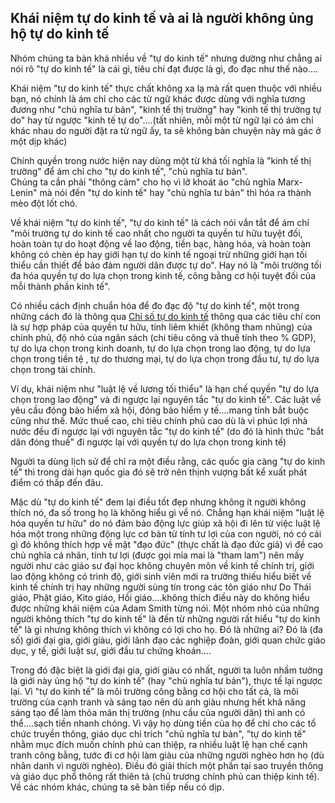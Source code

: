 ## Khái niệm tự do kinh tế và ai là người không ủng hộ tự do kinh tế

Nhóm chúng ta bàn khá nhiều về "tự do kinh tế" nhưng dường như chẳng ai nói rõ "tự do kinh tế" là cái gì, tiêu chí đạt được là gì, đo 
đạc như thế nào....

Khái niệm "tự do kinh tế" thực chất không xa lạ mà rất quen thuộc với nhiều bạn, nó chính là ám chỉ cho các từ ngữ khác được dùng với 
nghĩa tương đương như "chủ nghĩa tư bản", "kinh tế thị trường" hay "kinh tế thị trường tự do" hay từ ngược "kinh tế tự do"....(tất 
nhiên, mỗi một từ ngữ lại có ám chỉ khác nhau do người đặt ra từ ngữ ấy, ta sẽ không bàn chuyện này mà gác ở một dịp khác)

Chính quyền trong nước hiện nay dùng một từ khá tối nghĩa là "kinh tế thị trường" để ám chỉ cho "tự do kinh tế", "chủ nghĩa tư bản".     
Chúng ta cần phải "thông cảm" cho họ vì lỡ khoát áo "chủ nghĩa Marx-Lenin" mà nói đến "tự do kinh tế" hay "chủ nghĩa tư bản" thì hóa ra 
thành mèo đột lốt chó.

Về khái niệm "tự do kinh tế", "tự do kinh tế" là cách nói vắn tắt để ám chỉ "môi trường tự do kinh tế cao nhất cho người ta quyền tư hữu 
tuyệt đối, hoàn toàn tự do hoạt động về lao động, tiền bạc, hàng hóa, và hoàn toàn không có chèn ép hay giới hạn tự do kinh tế ngoại trừ 
những giới hạn tối thiểu cần thiết để bảo đảm người dân được tự do". Hay nó là "môi trường tối đa hóa quyền tự do lựa chọn trong kinh 
tế, công bằng cơ hội tuyệt đối của mỗi thành phần kinh tế".

Có nhiều cách định chuẩn hóa để đo đạc độ "tự do kinh tế", một trong những cách đó là thông qua 
[Chỉ số tự do kinh tế](http://www.heritage.org/index/ranking)
thông qua các tiêu chí con là sự hợp pháp của quyền tư hữu, tính liêm khiết (không tham 
nhũng) của chính phủ, độ nhỏ của ngân sách (chi tiêu công và thuế tính theo % GDP), tự do lựa chọn trong kinh doanh, tự do lựa chọn 
trong lao động, tự do lựa chọn trong tiền tệ , tự do thương mại, tự do lựa chọn trong đầu tư, tự do lựa chọn trong tài chính.

Ví dụ, khái niệm như "luật lệ về lương tối thiểu" là hạn chế quyền "tự do lựa chọn trong lao động" và đi ngược lại nguyên tắc "tự do 
kinh tế". Các luật về yêu cầu đóng bảo hiểm xã hội, đóng bảo hiểm y tế....mang tính bắt buộc cũng như thế. Mức thuế cao, chi tiêu chính 
phủ cao dù là vì phúc lợi nhà nước đều đi ngược lại với nguyên tắc "tự do kinh tế" (do đó là hình thức "bắt dân đóng thuế" đi ngược lại 
với quyền tự do lựa chọn trong kinh tế)

Người ta dùng lịch sử để chỉ ra một điều rằng, các quốc gia càng "tự do kinh tế" thì trong dài hạn quốc gia đó sẽ trở nên thịnh vượng bất kể xuất phát điểm có thấp đến đâu.

Mặc dù "tự do kinh tế" đem lại điều tốt đẹp nhưng không ít người không thích nó, đa số trong họ là không hiểu gì về nó. Chẳng hạn khái niệm "luật lệ hóa quyền tư hữu" do nó đảm bảo động lực giúp xã hội đi lên từ việc luật lệ hóa một trong những động lực cơ bản từ tính tư lợi của con người, nó có cái gì đó không thích hợp về mặt "đạo đức" (thực chất là đạo đức giả) vì đề cao chủ nghĩa cá nhân, tính tư lợi (được gọi mỉa mai là "tham lam") nên mấy người như các giáo sư đại học không chuyên môn về kinh tế chính trị, giới lao động không có trình độ, giới sinh viên mới ra trường thiếu hiểu biết về kinh tế chính trị hay những người sùng tín trong các tôn giáo như Do Thái giáo, Phật giáo, Kito giáo, Hồi giáo....không thích điều này do không hiểu được những khái niệm của Adam Smith từng nói. Một nhóm nhỏ của những người không thích "tự do kinh tế" là đến từ những người rất hiểu "tự do kinh tế" là gì nhưng không thích vì không có lợi cho họ. Đó là những ai? Đó là (đa số) giới đại gia, giới giàu, giới lãnh đạo các nghiệp đoàn, giới quan chức giáo dục, y tế, giới luật sư, giới đầu tư chứng khoán....

Trong đó đặc biệt là giới đại gia, giới giàu có nhất, người ta luôn nhầm tưởng là giới này ủng hộ "tự do kinh tế" (hay "chủ nghĩa tư bản"), thực tế lại ngược lại. Vì "tự do kinh tế" là môi trường công bằng cơ hội cho tất cả, là môi trường của cạnh tranh và sáng tạo nên dù anh giàu nhưng hết khả năng sáng tạo để làm thỏa mãn thị trường (nhu cầu của người dân) thì anh có thể....sạch tiền nhanh chóng. Vì vậy họ dùng tiền của họ để chi cho các tổ chức truyền thông, giáo dục chỉ trích "chủ nghĩa tư bản", "tự do kinh tế" nhằm mục đích muốn chính phủ can thiệp, ra nhiều luật lệ hạn chế cạnh tranh công bằng, tước đi cơ hội làm giàu của những người nghèo hơn họ (dù nhân danh vì người nghèo). Điều đó giải thích một phần tại sao truyền thông và giáo dục phổ thông rất thiên tả (chủ trương chính phủ can thiệp kinh tế). Về các nhóm khác, chúng ta sẽ bàn tiếp nếu có dịp.
